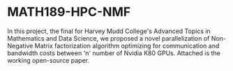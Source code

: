 # MATH189-HPC-NMF

In this project, the final for Harvey Mudd College's Advanced Topics in Mathematics and Data Science, 
we proposed a novel parallelization of Non-Negative Matrix factorization algorithm optimizing for 
communication and bandwidth costs between 'n' number of Nvidia K80 GPUs. Attached is the working open-source paper.

